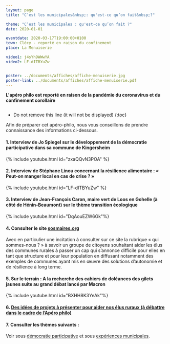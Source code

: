 ```yaml
---
layout: page
title: "C’est les municipales&nbsp;: qu'est-ce qu’on fait&nbsp;?"

theme: "C’est les municipales : qu'est-ce qu’on fait ?"
date: 2020-01-01

eventdate: 2020-03-17T19:00:00+0100
town: Clécy - reporté en raison du confinement
place: La Menuiserie

video1: j4sYh9WWwYA
video2: LF-dITBYuZw


poster: ../documents/affiches/affiche-menuiserie.jpg
poster-link: ../documents/affiches/affiche-menuiserie.pdf
---
```


**L'apéro philo est reporté en raison de la pandémie du coronavirus et du confinement corollaire**

<a href="{{page.poster-link}}">
    <img data-src="{{page.poster}}" class="lazyload" alt=""/>
</a>

* Do not remove this line (it will not be displayed)
{:toc}

Afin de préparer cet apéro-philo, nous vous conseillons de prendre connaissance des informations ci-dessous.

#### 1. Interview de Jo Spiegel sur le développement de la démocratie participative dans sa commune de Kingersheim

{% include youtube.html id="zxaQQvN3POA" %}

#### 2. Interview de Stéphane Linou concernant la résilience alimentaire  : « Peut-on manger local en cas de crise ? »

{% include youtube.html id="LF-dITBYuZw" %}

#### 3. Interview de Jean-François Caron, maire vert de Loos en Gohelle (à côté de Hénin-Beaumont) sur le thème transition écologique 

{% include youtube.html id="DqAouEZW6Gk"%}

#### 4. Consulter le site [sosmaires.org](https://sosmaires.org/)

Avec en particulier une incitation à consulter sur ce site la rubrique « qui sommes-nous ? » à savoir un groupe de citoyens souhaitant aider les élus des communes rurales à passer un cap qui s’annonce difficile pour elles en tant que structure et pour leur population en diffusant notamment des exemples de communes ayant mis en œuvre des solutions d’autonomie et de résilience à long terme.

#### 5. Sur le terrain : A la recherche des cahiers de doléances des gilets jaunes suite au grand débat lancé par Macron

{% include youtube.html id="BXHH8K3YeAk"%}

#### 6. [Des idées de projets à présenter pour aider nos élus ruraux (à débattre dans le cadre de l’Apéro philo)](/themes/municipales-projets.html)



#### 7. Consulter les thèmes suivants :

Voir sous [démocratie participative](/themes) et sous [expériences municipales](/themes).
